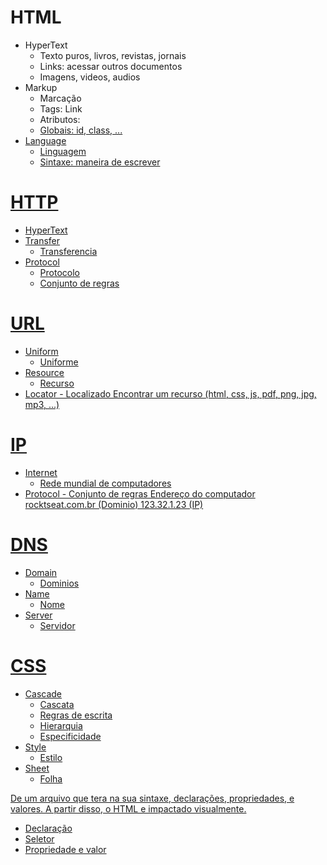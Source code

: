 # HTML
- HyperText
  - Texto puros, livros, revistas, jornais
  - Links: acessar outros documentos
  - Imagens, videos, audios
- Markup
  - Marcação
  - Tags: <a> Link </a>
  - Atributos: <a href= "http://rockeatseat.com.br">
  - Globais: id, class, ...
- Language
  - Linguagem
  - Sintaxe: maneira de escrever

# HTTP
- HyperText
- Transfer
  - Transferencia
- Protocol
  - Protocolo
  - Conjunto de regras

# URL
- Uniform
  - Uniforme
- Resource
  - Recurso
- Locator - Localizado
  Encontrar um recurso (html, css, js, pdf, png, jpg, mp3, ...)

# IP
- Internet
  - Rede mundial de computadores
- Protocol - Conjunto de regras
  Endereço do computador
  rocktseat.com.br (Dominio)
  123.32.1.23 (IP)

# DNS
- Domain
  - Dominios
- Name
  - Nome
- Server
  - Servidor

# CSS
- Cascade
  - Cascata
  - Regras de escrita
  - Hierarquia
  - Especificidade
- Style
  - Estilo
- Sheet
  - Folha

De um arquivo que tera na sua sintaxe, declarações, propriedades, e valores.
A partir disso, o HTML e impactado visualmente.

- Declaração
- Seletor
- Propriedade e valor
